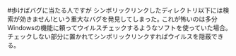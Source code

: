 #歩けばバグに当たる人ですが
シンボリックリンクしたディレクトリ以下には検索が効きません!という重大なバグを発見してしまった｡
これが怖いのは多分Windowsの機能に頼ってウイルスチェックするようなソフトを使っていた場合｡
チェックしない部分に置かれてシンボリックリンクすればウイルスを隠蔽できる｡
